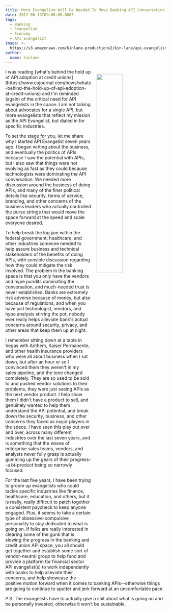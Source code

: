 ```yaml
---
title: More Evangelism Will Be Needed To Move Banking API Conversation Forward
date: 2017-06-13T09:00:00.000Z
tags:
  - Banking
  - Evangelism
  - Economy
  - API Evangelist
image: >-
  https://s3.amazonaws.com/kinlane-productions2/kin-lane/api-evangelist-speaking.jpg
author:
  name: kinlane
---
```

<p><img src="https://s3.amazonaws.com/kinlane-productions2/kin-lane/api-evangelist-speaking.jpg" align="right" width="40%" style="padding: 15px;" /></p>I was reading [what's behind the hold up of API adoption at credit unions](https://www.cujournal.com/news/whats-behind-the-hold-up-of-api-adoption-at-credit-unions) and I'm reminded (again) of the critical need for API evangelists in the space. I am not talking about advocates for a single API, but more evangelists that reflect my mission as the API Evangelist, but dialed in for specific industries.

To set the stage for you, let me share why I started API Evangelist seven years ago. I began writing about the business, and eventually the politics of APIs because I saw the potential with APIs, but I also saw that things were not evolving as fast as they could because technologists were dominating the API conversation. We needed more discussion around the business of doing APIs, and many of the finer political details like security, terms of service, branding, and other concerns of the business leaders who actually controlled the purse strings that would move the space forward at the speed and scale everyone desired.

To help break the log jam within the federal government, healthcare, and other industries someone needed to help assure business and technical stakeholders of the benefits of doing APIs, with sensible discussion regarding how they could mitigate the risk involved. The problem in the banking space is that you only have the vendors and hype pundits dominating the conversation, and much-needed trust is never established. Banks are extremely risk adverse because of money, but also because of regulations, and when you have just technologist, vendors, and hype analysts stirring the pot, nobody ever really helps alleviate bank's actual concerns around security, privacy, and other areas that keep them up at night.

I remember sitting down at a table in Vegas with Anthem, Kaiser Permanente, and other health insurance providers who were all about business when I sat down, but after an hour or so I convinced them they weren't in my sales pipeline, and the tone changed completely. They are so used to be sold to and pushed vendor solutions to their problems, they were just seeing APIs as the next vendor product. I help show them I didn't have a product to sell, and genuinely wanted to help them understand the API potential, and break down the security, business, and other concerns they faced as major players in the space. I have seen this play out over and over, across many different industries over the last seven years, and is something that the waves of enterprise sales teams, vendors, and analysts never fully grasp is actually gumming up the gears of their progress--a bi-product being so narrowly focused. 

For the last five years, I have been trying to groom up evangelists who could tackle specific industries like finance, healthcare, education, and others, but it is really, really difficult to patch together a consistent paycheck to keep anyone engaged. Plus, it seems to take a certain type of obsessive-compulsive personality to stay dedicated to what is going on. If folks are really interested in clearing some of the gunk that is slowing the progress in the banking and credit union API space, you all should get together and establish some sort of vendor-neutral group to help fund and provide a platform for financial sector API evangelist(s) to work independently with banks to help alleviate their concerns, and help showcase the positive motion forward when it comes to banking APIs--otherwise things are going to continue to sputter and jerk forward at an uncomfortable pace.

P.S. The evangelists have to actually give a shit about what is going on and be personally invested, otherwise it won't be sustainable.
